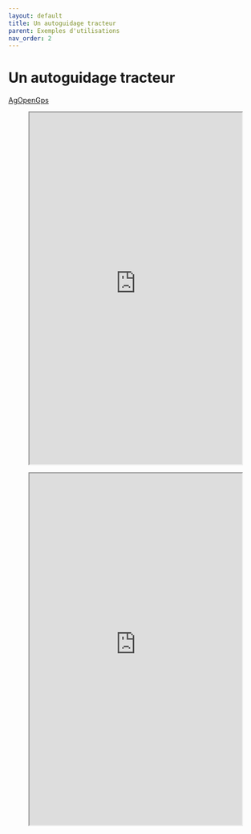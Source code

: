 ```yaml
---
layout: default
title: Un autoguidage tracteur
parent: Exemples d'utilisations
nav_order: 2
---
```


# Un autoguidage tracteur 

[AgOpenGps](https://agopengps.discourse.group/)

<figure class="map">
  <iframe src="https://www.youtube.com/watch?v=Rt7MVSYjw1Y" width="100%" height="700" allowfullscreen="true"> </iframe>
</figure>


<figure class="map">
  <iframe src="https://www.youtube.com/watch?v=V1wnTgvJwdw" width="100%" height="700" allowfullscreen="true"> </iframe>
</figure>


